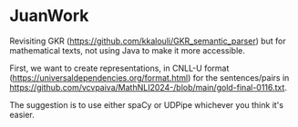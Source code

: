 # JuanWork

Revisiting GKR (https://github.com/kkalouli/GKR_semantic_parser) but for mathematical texts, not using Java to make it more accessible.

First, we want to create representations,  in CNLL-U format (https://universaldependencies.org/format.html)
for the sentences/pairs in  https://github.com/vcvpaiva/MathNLI2024-/blob/main/gold-final-0116.txt.

The suggestion is to use either spaCy or UDPipe whichever you think it's easier.
